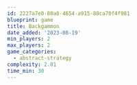 ```yaml
---
id: 2227a7e0-80a0-4654-a915-80ca70f4f981
blueprint: game
title: Backgammon
date_added: '2023-08-19'
min_players: 2
max_players: 2
game_categories:
  - abstract-strategy
complexity: 2.01
time_min: 30
---
```

